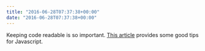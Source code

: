 ```yaml
---
title: "2016-06-28T07:37:38+00:00"
date: "2016-06-28T07:37:38+00:00"
---
```


Keeping code readable is so important. [This article](https://www.sitepoint.com/self-documenting-javascript/) provides some good tips for Javascript.
